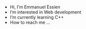 - Hi, I’m Emmanuel Essien
- I’m interested in Web development
- I’m currently learning C++
- How to reach me ...

<!---
Codedcracker/Codedcracker is a ✨ special ✨ repository because its `README.md` (this file) appears on your GitHub profile.
You can click the Preview link to take a look at your changes.
--->
